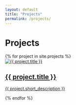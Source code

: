```yaml
---
layout: default
title: "Projects"
permalink: /projects/
---
```

<h1>Projects</h1>
<div class="project-grid">
  {% for project in site.projects %}
  <div class="project-card">
    <a href="{{ project.url }}">
      <div class="project-image-wrapper">
        <img src="{{ project.image }}" alt="{{ project.title }}" class="project-image" />
        <div class="project-overlay">
          <div class="overlay-content">
            <h2 class="overlay-title">{{ project.title }}</h2>
            <p class="overlay-desc">{{ project.short_description }}</p>
          </div>
        </div>
      </div>
    </a>
  </div>
  {% endfor %}
</div>
